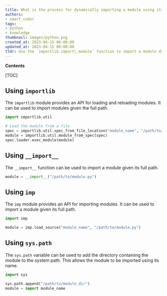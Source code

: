 ```yaml
---
title: What is the process for dynamically importing a module using its full path?
authors:
- smart_coder
tags:
- python
- knowledge
thumbnail: images/python.png
created_at: 2023-04-15 00:00:00
updated_at: 2023-04-15 00:00:00
tldr: Use the `importlib.import\_module` function to import a module dynamically given the full path in Python.
---
```


**Contents**

[TOC]

## Using `importlib`

The `importlib` module provides an API for loading and reloading modules. It can be used to import modules given the full path.

```python
import importlib.util

# Load the module from a file
spec = importlib.util.spec_from_file_location("module_name", "/path/to/module.py")
module = importlib.util.module_from_spec(spec)
spec.loader.exec_module(module)
```

## Using `__import__`

The `__import__` function can be used to import a module given its full path.

```python
module = __import__("/path/to/module.py")
```

## Using `imp`

The `imp` module provides an API for importing modules. It can be used to import a module given its full path.

```python
import imp

module = imp.load_source("module_name", "/path/to/module.py")
```

## Using `sys.path`

The `sys.path` variable can be used to add the directory containing the module to the system path. This allows the module to be imported using its name.

```python
import sys

sys.path.append("/path/to/module_dir")
module = import module_name
```
